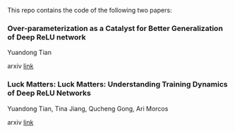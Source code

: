 This repo contains the code of the following two papers:

### Over-parameterization as a Catalyst for Better Generalization of Deep ReLU network

Yuandong Tian

arxiv [link](https://arxiv.org/abs/1909.13458)


### Luck Matters: Luck Matters: Understanding Training Dynamics of Deep ReLU Networks

Yuandong Tian, Tina Jiang, Qucheng Gong, Ari Morcos

arxiv [link](https://arxiv.org/abs/1905.13405)
